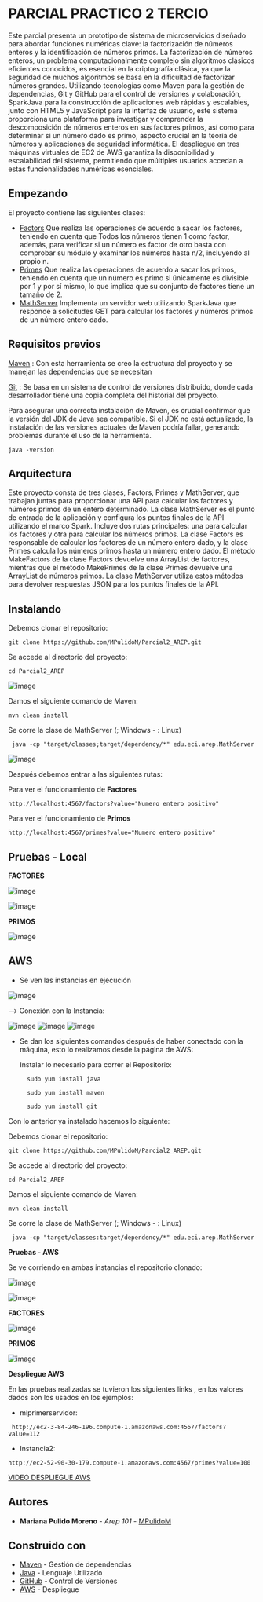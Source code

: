 # PARCIAL PRACTICO 2 TERCIO

Este parcial presenta un prototipo de sistema de microservicios diseñado para abordar funciones numéricas clave: la factorización de números enteros y la identificación de números primos. La factorización de números enteros, un problema computacionalmente complejo sin algoritmos clásicos eficientes conocidos, es esencial en la criptografía clásica, ya que la seguridad de muchos algoritmos se basa en la dificultad de factorizar números grandes. Utilizando tecnologías como Maven para la gestión de dependencias, Git y GitHub para el control de versiones y colaboración, SparkJava para la construcción de aplicaciones web rápidas y escalables, junto con HTML5 y JavaScript para la interfaz de usuario, este sistema proporciona una plataforma para investigar y comprender la descomposición de números enteros en sus factores primos, así como para determinar si un número dado es primo, aspecto crucial en la teoría de números y aplicaciones de seguridad informática. El despliegue en tres máquinas virtuales de EC2 de AWS garantiza la disponibilidad y escalabilidad del sistema, permitiendo que múltiples usuarios accedan a estas funcionalidades numéricas esenciales.

## Empezando

El proyecto contiene las siguientes clases:
- [Factors](https://github.com/MPulidoM/Parcial2_AREP/blob/main/src/main/java/edu/eci/arep/Factors.java) Que realiza las operaciones de acuerdo a sacar los factores, teniendo en cuenta que Todos los números tienen 1 como factor, además, para verificar si un número es factor de otro basta con comprobar su módulo y examinar los números hasta n/2, incluyendo al propio n.
-  [Primes](https://github.com/MPulidoM/Parcial2_AREP/blob/main/src/main/java/edu/eci/arep/Primes.java) Que realiza las operaciones de acuerdo a sacar los primos, teniendo en cuenta que un número es primo si únicamente es divisible por 1 y por sí mismo, lo que implica que su conjunto de factores tiene un tamaño de 2.
-  [MathServer](https://github.com/MPulidoM/Parcial2_AREP/blob/main/src/main/java/edu/eci/arep/MathServer.java) Implementa un servidor web utilizando SparkJava que responde a solicitudes GET para calcular los factores y números primos de un número entero dado.

## Requisitos previos

[Maven](https://maven.apache.org/) : Con esta herramienta se creo la estructura del proyecto y se manejan las dependencias que se necesitan

[Git](https://git-scm.com/) : Se basa en un sistema de control de versiones distribuido, donde cada desarrollador tiene una copia completa del historial del proyecto.

Para asegurar una correcta instalación de Maven, es crucial confirmar que la versión del JDK de Java sea compatible. Si el JDK no está actualizado, la instalación de las versiones actuales de Maven podría fallar, generando problemas durante el uso de la herramienta.
```
java -version 
```

## Arquitectura
Este proyecto consta de tres clases, Factors, Primes y MathServer, que trabajan juntas para proporcionar una API para calcular los factores y números primos de un entero determinado. La clase MathServer es el punto de entrada de la aplicación y configura los puntos finales de la API utilizando el marco Spark. Incluye dos rutas principales: una para calcular los factores y otra para calcular los números primos. La clase Factors es responsable de calcular los factores de un número entero dado, y la clase Primes calcula los números primos hasta un número entero dado. El método MakeFactors de la clase Factors devuelve una ArrayList de factores, mientras que el método MakePrimes de la clase Primes devuelve una ArrayList de números primos. La clase MathServer utiliza estos métodos para devolver respuestas JSON para los puntos finales de la API.



## Instalando

Debemos clonar el repositorio:
```
git clone https://github.com/MPulidoM/Parcial2_AREP.git
```
Se accede al directorio del proyecto:
```
cd Parcial2_AREP
```
![image](https://github.com/MPulidoM/Parcial2_AREP/assets/118181543/a612a531-d6ef-490f-9869-a2e17878255e)

Damos el siguiente comando de Maven:
```
mvn clean install
```
Se corre la clase de MathServer (; Windows - : Linux)
```
 java -cp "target/classes;target/dependency/*" edu.eci.arep.MathServer
```
![image](https://github.com/MPulidoM/Parcial2_AREP/assets/118181543/cf827730-de73-4c1f-8dfb-423bbcd7acb6)

Después debemos entrar a las siguientes rutas:

Para ver el funcionamiento de **Factores**
```
http://localhost:4567/factors?value="Numero entero positivo"
```
Para ver el funcionamiento de **Primos**
```
http://localhost:4567/primes?value="Numero entero positivo"
```

## Pruebas - Local

**FACTORES**

![image](https://github.com/MPulidoM/Parcial2_AREP/assets/118181543/c4ee943f-f978-46ae-8c91-4b7d4b86e115)

![image](https://github.com/MPulidoM/Parcial2_AREP/assets/118181543/0ca3c91b-f556-4cec-b567-ab230a950d5c)

**PRIMOS**

![image](https://github.com/MPulidoM/Parcial2_AREP/assets/118181543/977967a9-99b0-455c-b493-ea40e30b5464)


## AWS

- Se ven las instancias en ejecución
  
![image](https://github.com/MPulidoM/Parcial2_AREP/assets/118181543/5c5a46bd-a6dd-4825-9777-d1a836a7947a)

--> Conexión con la Instancia:

  ![image](https://github.com/MPulidoM/Parcial2_AREP/assets/118181543/2ec4ba5e-fc6b-44ff-864e-210855949117)
  ![image](https://github.com/MPulidoM/Parcial2_AREP/assets/118181543/314770b3-0b96-4d5b-8afb-9edc9534ece4)
  ![image](https://github.com/MPulidoM/Parcial2_AREP/assets/118181543/0ff68728-27c2-4542-8b9f-14ea37bd8c05)

- Se dan los siguientes comandos después de haber conectado con la máquina, esto lo realizamos desde la página de AWS:

  Instalar lo necesario para correr el Repositorio:

  ```
    sudo yum install java
  ```
  
  ```
    sudo yum install maven
  ```
  ```
    sudo yum install git
  ```
  
 Con lo anterior ya instalado hacemos lo siguiente:
 
 Debemos clonar el repositorio:
   ```
   git clone https://github.com/MPulidoM/Parcial2_AREP.git
   ```
 Se accede al directorio del proyecto:
   ```
   cd Parcial2_AREP
   ```
 Damos el siguiente comando de Maven:
   ```
   mvn clean install
   ```
Se corre la clase de MathServer (; Windows - : Linux)
  ```
   java -cp "target/classes:target/dependency/*" edu.eci.arep.MathServer
  ```
**Pruebas - AWS**

Se ve corriendo en ambas instancias el repositorio clonado:

![image](https://github.com/MPulidoM/Parcial2_AREP/assets/118181543/66198177-a7d6-4fde-91f3-584aecb9c4f0)

![image](https://github.com/MPulidoM/Parcial2_AREP/assets/118181543/db7e234e-4a05-4371-b368-977398359638)


**FACTORES**

![image](https://github.com/MPulidoM/Parcial2_AREP/assets/118181543/c6a41477-1a84-4a7f-8f9c-ad705c2d98a5)

**PRIMOS**

![image](https://github.com/MPulidoM/Parcial2_AREP/assets/118181543/44761ba9-12c3-4fe6-9dc2-10dab8ce6bcb)

**Despliegue AWS**

En las pruebas realizadas se tuvieron los siguientes links , en los valores dados son los usados en los ejemplos:

-   miprimerservidor:
```
 http://ec2-3-84-246-196.compute-1.amazonaws.com:4567/factors?value=112
```
- Instancia2:
```
http://ec2-52-90-30-179.compute-1.amazonaws.com:4567/primes?value=100
```
  [VIDEO DESPLIEGUE AWS](https://www.youtube.com/watch?v=GtwvFoHSRJQ)


## Autores

* **Mariana Pulido Moreno** - *Arep 101* - [MPulidoM](https://github.com/MPulidoM)

## Construido con

* [Maven](https://maven.apache.org/) - Gestión de dependencias
* [Java](https://www.java.com/es/) - Lenguaje Utilizado
* [GitHub](https://git-scm.com/) - Control de Versiones
* [AWS](https://awsacademy.instructure.com/courses/58453/modules/items/5197637) - Despliegue






